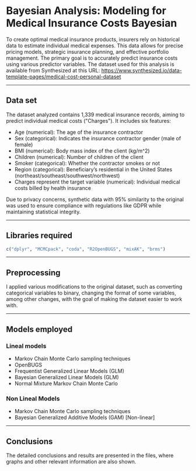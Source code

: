 # Bayesian Analysis: Modeling for Medical Insurance Costs Bayesian

To create optimal medical insurance products, insurers rely on historical data to estimate individual medical expenses. This data allows for precise pricing models, strategic insurance planning, and effective portfolio management. The primary goal is to accurately predict insurance costs using various predictor variables. The dataset used for this analysis is available from Synthesized at this URL:  https://www.synthesized.io/data-template-pages/medical-cost-personal-dataset

---

## Data set
The dataset analyzed contains 1,339 medical insurance records, aiming to predict individual medical costs ("Charges"). It includes six features: 
- Age (numerical): The age of the insurance contractor
- Sex (categorical):  Indicates the insurance contractor gender (male of female)
- BMI (numerical): Body mass index of the client (kg/m^2)
- Children (numerical): Number of children of the client
- Smoker (categorical): Whether the contractor smokes or not
- Region (categorical): Beneficiary’s residential in the United States (northeast/southeast/southwest/northwest)
- Charges represent the target variable (numerical): Individual medical costs billed by health insurance
  
Due to privacy concerns, synthetic data with 95% similarity to the original was used to ensure compliance with regulations like GDPR while maintaining statistical integrity.

---

## Libraries required
```r
c("dplyr", "MCMCpack", "coda", "R2OpenBUGS", "mixAK", "brms")
```

---

## Preprocessing
I applied various modifications to the original dataset, such as converting categorical variables to binary, changing the format of some variables, among other changes, with the goal of making the dataset easier to work with.

---

## Models employed
### Lineal models
- Markov Chain Monte Carlo sampling techniques
- OpenBUGS
- Frequentist Generalized Linear Models (GLM)
- Bayesian Generalized Linear Models (GLM)
- Normal Mixture Markov Chain Monte Carlo

### Non Lineal Models
- Markov Chain Monte Carlo sampling techniques
- Bayesian Generalized Additive Models (GAM) [Non-linear]

---

## Conclusions
The detailed conclusions and results are presented in the files, where graphs and other relevant information are also shown.

